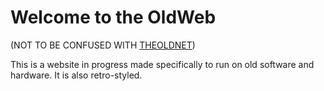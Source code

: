 # Welcome to the OldWeb
(NOT TO BE CONFUSED WITH [THEOLDNET](http://theoldnet.com/))

This is a website in progress made specifically to run on old software and hardware. It is also retro-styled.
